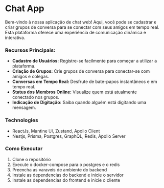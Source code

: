 # Chat App

Bem-vindo à nossa aplicação de chat web! Aqui, você pode se cadastrar e criar grupos de conversa para se conectar com seus amigos em tempo real. Esta plataforma oferece uma experiência de comunicação dinâmica e interativa.

### Recursos Principais:

* **Cadastro de Usuários:** Registre-se facilmente para começar a utilizar a plataforma.
* **Criação de Grupos:** Crie grupos de conversa para conectar-se com amigos e colegas.
* **Conversas em Tempo Real:** Desfrute de bate-papos instantâneos e em tempo real.
* **Status dos Membros Online:** Visualize quem está atualmente conectado nos grupos.
* **Indicação de Digitação:** Saiba quando alguém está digitando uma mensagem.

### Technologies

* ReactJs, Mantine UI, Zustand, Apollo Client
* Nestjs, Prisma, Postgres, GraphQL, Redis, Apollo Server

### Como Executar

1. Clone o repositório
2. Execute o docker-compose para o postgres e o redis
3. Preencha as varaveis de ambiente do backend
4. Instale as dependencias do backend e inicie o servidor
5. Instale as dependencias do frontend e inicie o cliente
